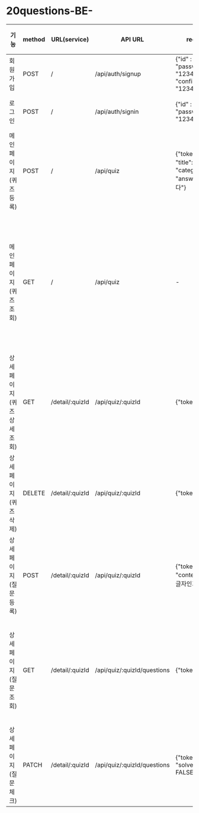 # 20questions-BE-
|기능|method|URL(service)|API URL|request|response|담당자|
|------|---|---|---|---|---|---|
|회원가입|POST|/|/api/auth/signup|{"id" : "Sumin", "password" : "1234", "confirm": "1234"}|{"message": "회원가입을 축하드립니다!"}|테스트3|
|로그인|POST|/|/api/auth/signin|{"id" : "Sumin", "password" : "1234"}|{"message": "Sumin님, 환영합니다!"}|테스트3|
|메인페이지(퀴즈등록)|POST|/|/api/quiz|{"token":"true", "title":"뭘까요?", "category": 1, "answer" : "판다"}|{"message": "퀴즈가 등록되었습니다."}|테스트3|
|메인페이지(퀴즈조회)|GET|/|/api/quiz|-|{"data": [{"id": "Sumin", "title":"뭘까요?", "category": 1, "answer" : "판다", "url" : "사진.jpg"}, {"id": "Minsu", "title":"뭐게요?", "category": 2, "answer" : "의사", "url" : "사진.jpg"}]} |테스트3|
|상세페이지(퀴즈상세조회)|GET|/detail/:quizId|/api/quiz/:quizId|{"token":"true"}|{"title":"뭘까요?", "category": 1, "answer" : "판다", "url" : "사진.jpg"}|테스트3|
|상세페이지(퀴즈삭제)|DELETE|/detail/:quizId|/api/quiz/:quizId|{"token":"true"}|{"message": "퀴즈가 삭제되었습니다."}|테스트3|
|상세페이지(질문등록)|POST|/detail/:quizId|/api/quiz/:quizId|{"token":"true", "content":"다섯 글자인가요?"}|{"message": "질문이 등록되었습니다."} 또는 {"message": "정답입니다!"}|테스트3|
|상세페이지(질문조회)|GET|/detail/:quizId|/api/quiz/:quizId/questions|{"token":"true"}|{"data": [{"quizId": 1, "content":"다섯 글자인가요?", "solved": TRUE}, {"quizId": 1, "content":"지금도 사용되나요?", "solved": FALSE}]}|테스트3|
|상세페이지(질문체크)|PATCH|/detail/:quizId|/api/quiz/:quizId/questions|{"token":"true", "solved" : FALSE }|"message": "질문 OX 체크되었습니다."|테스트3|
